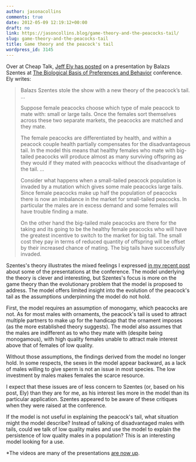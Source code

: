 ```yaml
---
author: jasonacollins
comments: true
date: 2012-05-09 12:19:12+00:00
draft: no
link: https://jasoncollins.blog/game-theory-and-the-peacocks-tail/
slug: game-theory-and-the-peacocks-tail
title: Game theory and the peacock's tail
wordpress_id: 3145
---
```


Over at Cheap Talk, [Jeff Ely has posted](http://cheaptalk.org/2012/05/08/the-peacocks-tail/) on a presentation by Balazs Szentes at [The Biological Basis of Preferences and Behavior](http://bfi.uchicago.edu/events/biological-basis-preferences-and-behavior) conference. Ely writes:


<blockquote>Balazs Szentes stole the show with a new theory of the peacock’s tail. ...

Suppose female peacocks choose which type of male peacock to mate with: small or large tails. Once the females sort themselves across these two separate markets, the peacocks are matched and they mate.

The female peacocks are differentiated by health, and within a peacock couple health partially compensates for the disadvantageous tail. In the model this means that healthy females who mate with big-tailed peacocks will produce almost as many surviving offspring as they would if they mated with peacocks without the disadvantage of the tail. ...

Consider what happens when a small-tailed peacock population is invaded by a mutation which gives some male peacocks large tails. Since female peacocks make up half the population of peacocks there is now an imbalance in the market for small-tailed peacocks. In particular the males are in excess demand and some females will have trouble finding a mate.

On the other hand the big-tailed male peacocks are there for the taking and its going to be the healthy female peacocks who will have the greatest incentive to switch to the market for big tail. The small cost they pay in terms of reduced quantity of offspring will be offset by their increased chance of mating. The big tails have successfully invaded.</blockquote>


Szentes's theory illustrates the mixed feelings I expressed [in my recent post](https://jasoncollins.blog/the-biological-basis-of-preferences-and-behaviour-conference/) about some of the presentations at the conference. The model underlying the theory is clever and interesting, but Szentes's focus is more on the game theory than the evolutionary problem that the model is proposed to address. The model offers limited insight into the evolution of the peacock's tail as the assumptions underpinning the model do not hold.

First, the model requires an assumption of monogamy, which peacocks are not. As for most males with ornaments, the peacock's tail is used to attract multiple partners to make up for the handicap that the ornament imposes (as the more established theory suggests). The model also assumes that the males are indifferent as to who they mate with (despite being monogamous), with high quality females unable to attract male interest above that of females of low quality.

Without those assumptions, the findings derived from the model no longer hold. In some respects, the sexes in the model appear backward, as a lack of males willing to give sperm is not an issue in most species. The low investment by males makes females the scarce resource.

I expect that these issues are of less concern to Szentes (or, based on his post, Ely) than they are for me, as his interest lies more in the model than its particular application. Szentes appeared to be aware of these critiques when they were raised at the conference.

If the model is not useful in explaining the peacock's tail, what situation might the model describe? Instead of talking of disadvantaged males with tails, could we talk of low quality males and use the model to explain the persistence of low quality males in a population? This is an interesting model looking for a use.

*The videos are many of the presentations [are now up](https://jasoncollins.blog/videos-for-the-biological-basis-of-preferences-and-behavior-conference/).
